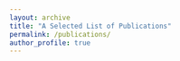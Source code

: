 ```yaml
---
layout: archive
title: "A Selected List of Publications"
permalink: /publications/
author_profile: true
---
```



